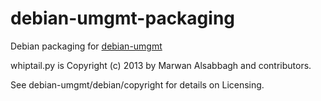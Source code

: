 debian-umgmt-packaging
=================================================

Debian packaging for [debian-umgmt](https://github.com/flakeshake/debian-umgmt)

whiptail.py is Copyright (c) 2013 by Marwan Alsabbagh and contributors. 

See debian-umgmt/debian/copyright for details on Licensing.
